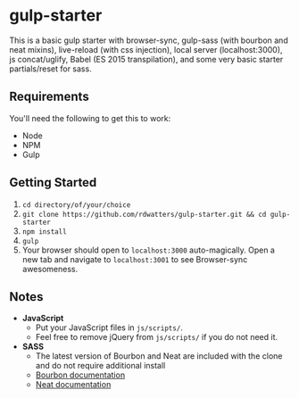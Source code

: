# gulp-starter

This is a basic gulp starter with browser-sync, gulp-sass (with bourbon and neat mixins), live-reload (with css injection), local server (localhost:3000), js concat/uglify, Babel (ES 2015 transpilation), and some very basic starter partials/reset for sass.

## Requirements

You'll need the following to get this to work:

* Node
* NPM
* Gulp

## Getting Started

1. `cd directory/of/your/choice`
2. `git clone https://github.com/rdwatters/gulp-starter.git && cd gulp-starter`
3. `npm install`
4. `gulp`
5. Your browser should open to `localhost:3000` auto-magically. Open a new tab and navigate to `localhost:3001` to see Browser-sync awesomeness.

## Notes

* **JavaScript** 
    - Put your JavaScript files in `js/scripts/`.
    - Feel free to remove jQuery from `js/scripts/` if you do not need it.
* **SASS**
    - The latest version of Bourbon and Neat are included with the clone and do not require additional install
    - [Bourbon documentation](http://bourbon.io/docs/)
    - [Neat documentation](http://thoughtbot.github.io/neat-docs/latest/#fill-parent) 





